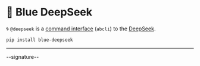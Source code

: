 # 🐋 Blue DeepSeek

🌀 `@deepseek` is a [command interface](https://github.com/kamangir/awesome-bash-cli) (`abcli`) to the [DeepSeek](https://www.deepseek.com/).

```bash
pip install blue-deepseek
```

---

--signature--